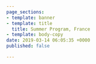 ```yaml
---
page_sections:
- template: banner
- template: title
  title: Summer Program, France
- template: body-copy
date: 2019-03-14 06:05:35 +0000
published: false

---
```

